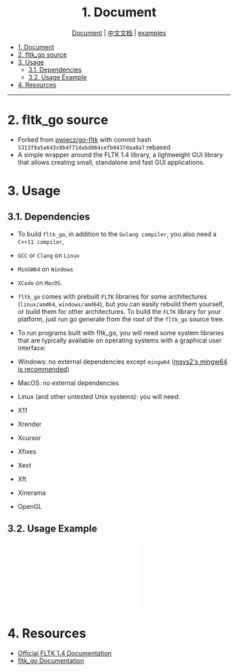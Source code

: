 <div align="center">

# 1. Document

</div>

<div align="center">

[Document](./README.md) | [中文文档](./README_zh-cn.md) | [examples](./examples.md)

</div>

<!-- TOC -->

- [1. Document](#1-document)
- [2. fltk\_go source](#2-fltk_go-source)
- [3. Usage](#3-usage)
	- [3.1. Dependencies](#31-dependencies)
	- [3.2. Usage Example](#32-usage-example)
- [4. Resources](#4-resources)

<!-- /TOC -->

---

# 2. fltk_go source
* Forked from [pwiecz/go-fltk](https://github.com/pwiecz/go-fltk) with commit hash `5313f8a5a643c8b4f71dabd084cefb9437daa8a7` rebased
* A simple wrapper around the FLTK 1.4 library, a lightweight GUI library that allows creating small, standalone and fast GUI applications.

# 3. Usage
## 3.1. Dependencies
* To build `fltk_go`, in addition to the `Golang compiler`, you also need a `C++11 compiler`,
* `GCC` or `Clang` on `Linux`
* `MinGW64` on `Windows`
* `XCode` on `MacOS`.

* `fltk_go` comes with prebuilt `FLTK` libraries for some architectures (`linux/amd64`, `windows/amd64`), but you can easily rebuild them yourself, or build them for other architectures.
To build the `FLTK` library for your platform, just run go generate from the root of the `fltk_go` source tree.

* To run programs built with fltk_go, you will need some system libraries that are typically available on operating systems with a graphical user interface:

- Windows: no external dependencies except `mingw64` ([msys2's mingw64 is recommended](./scripts/install_msys2_mingw64.sh))

- MacOS: no external dependencies
- Linux (and other untested Unix systems): you will need:
- X11
- Xrender
- Xcursor
- Xfixes
- Xext
- Xft
- Xinerama
- OpenGL

## 3.2. Usage Example
![example show case)](./examples.md)


# 4. Resources
- [Official FLTK 1.4 Documentation](https://www.fltk.org/doc-1.4/index.html)
- [fltk_go Documentation](https://pkg.go.dev/github.com/george012/fltk_go)